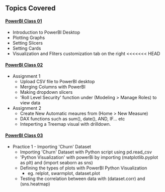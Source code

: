 <!-- Revision Section Starts -->
## Topics Covered
#### [PowerBI Class 01](https://github.com/mommafish/BCG_Rise/tree/main/PowerBI_Library/Intro_to_PowerBI/1105_PowerBI_Class_01)
* Introduction to PowerBI Desktop
* Plotting Graphs
* Setting Slicers
* Setting Cards
* Visualization and Fliters customization tab on the right
<<<<<<< HEAD

#### [PowerBI Class 02](https://github.com/mommafish/BCG_Rise/tree/main/PowerBI_Library/Intro_to_Pandas/1108_PowerBI_Class_02)
* Assignment 1
  * Upload CSV file to PowerBI desktop
  * Merging Columns with PowerBI
  * Making dropdown slicers
  * 'Roll Level Security' function under (Modeling > Manage Roles) to view data
* Assignment 2
  * Create New Automatic meaures from (Home > New Measure)
  * DAX functions such as sum(), date(), AND, IF... etc
  * Inteperting a Treemap visual with drilldown.

#### [PowerBI Class 03](https://github.com/mommafish/BCG_Rise/tree/main/PowerBI_Library/Intro_to_PowerBI/1110_PowerBi_Class_03)
* Practice 1 - Importing 'Churn' Dataset
  * Importing 'Churn' Dataset with Python script using pd.read_csv
  * 'Python Visualization' with powerBi by importing (matplotlib.pyplot as plt) and (import seaborn as sns)
  * Defining the types of plots with PowerBI Python Visualization
    * eg. relplot, swarmplot, dataset.plot
  * Testing the correlation between data with (dataset.corr) and (sns.heatmap)
